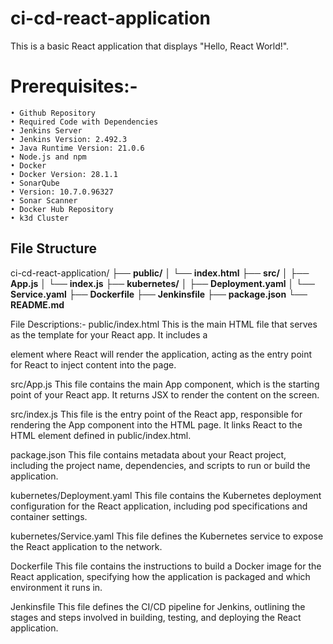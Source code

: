# ci-cd-react-application

This is a basic React application that displays "Hello, React World!".

# Prerequisites:-
    • Github Repository
    • Required Code with Dependencies
    • Jenkins Server
    • Jenkins Version: 2.492.3
    • Java Runtime Version: 21.0.6
    • Node.js and npm
    • Docker
    • Docker Version: 28.1.1
    • SonarQube
    • Version: 10.7.0.96327
    • Sonar Scanner
    • Docker Hub Repository
    • k3d Cluster


## File Structure

ci-cd-react-application/
├── **public/**
│   └── **index.html**
├── **src/**
│   ├── **App.js**
│   └── **index.js**
├── **kubernetes/**
│   ├── **Deployment.yaml**
│   └── **Service.yaml**
├── **Dockerfile**
├── **Jenkinsfile**
├── **package.json**
└── **README.md**

File Descriptions:-
public/index.html
This is the main HTML file that serves as the template for your React app. It includes a <div> element where React will render the application, acting as the entry point for React to inject content into the page.

src/App.js
This file contains the main App component, which is the starting point of your React app. It returns JSX to render the content on the screen.

src/index.js
This file is the entry point of the React app, responsible for rendering the App component into the HTML page. It links React to the HTML element defined in public/index.html.

package.json
This file contains metadata about your React project, including the project name, dependencies, and scripts to run or build the application.

kubernetes/Deployment.yaml
This file contains the Kubernetes deployment configuration for the React application, including pod specifications and container settings.

kubernetes/Service.yaml
This file defines the Kubernetes service to expose the React application to the network.

Dockerfile
This file contains the instructions to build a Docker image for the React application, specifying how the application is packaged and which environment it runs in.

Jenkinsfile
This file defines the CI/CD pipeline for Jenkins, outlining the stages and steps involved in building, testing, and deploying the React application.
